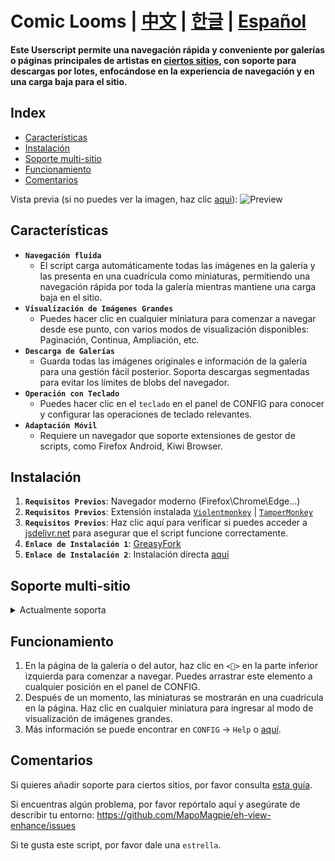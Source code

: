 # Comic Looms | [中文](./README_CN.md) | [한글](./README_KO.md) | [Español](./README_ES.md)

**Este Userscript permite una navegación rápida y conveniente por galerías o páginas principales de artistas en [ciertos sitios](#soporte-multi-sitio), con soporte para descargas por lotes, enfocándose en la experiencia de navegación y en una carga baja para el sitio.**

## Index

- [Características](#características)
- [Instalación](#instalación)
- [Soporte multi-sitio](#soporte-multi-sitio)
- [Funcionamiento](#funcionamiento)
- [Comentarios](#comentarios)

Vista previa (si no puedes ver la imagen, haz clic [aqui](./preview.md)):
![Preview](./eh-view-enhance-showcase4.avif 'Preview')

## <a name="características">Características</a>

- **`Navegación fluida`**
  - El script carga automáticamente todas las imágenes en la galería y las presenta en una cuadrícula como miniaturas, permitiendo una navegación rápida por toda la galería mientras mantiene una carga baja en el sitio.
- **`Visualización de Imágenes Grandes`**
  - Puedes hacer clic en cualquier miniatura para comenzar a navegar desde ese punto, con varios modos de visualización disponibles: Paginación, Continua, Ampliación, etc.
- **`Descarga de Galerías`**
  - Guarda todas las imágenes originales e información de la galería para una gestión fácil posterior. Soporta descargas segmentadas para evitar los límites de blobs del navegador.
- **`Operación con Teclado`**
  - Puedes hacer clic en el `teclado` en el panel de CONFIG para conocer y configurar las operaciones de teclado relevantes.
- **`Adaptación Móvil`**
  - Requiere un navegador que soporte extensiones de gestor de scripts, como Firefox Android, Kiwi Browser.

## <a name="instalación">Instalación</a>

1. **`Requisitos Previos`**: Navegador moderno (Firefox\Chrome\Edge...)
1. **`Requisitos Previos`**: Extensión instalada [`Violentmonkey`](https://violentmonkey.github.io/) | [`TamperMonkey`](https://www.tampermonkey.net/)
1. **`Requisitos Previos`**: Haz clic aquí para verificar si puedes acceder a [jsdelivr.net](https://cdn.jsdelivr.net) para asegurar que el script funcione correctamente.
1. **`Enlace de Instalación 1`**: [GreasyFork](https://greasyfork.org/scripts/397848-e-hentai-view-enhance)
1. **`Enlace de Instalación 2`**: Instalación directa [aquí](https://github.com/MapoMagpie/eh-view-enhance/raw/master/eh-view-enhance.user.js)

## <a name="soporte-multi-sitio">Soporte multi-sitio</a>

<details>
  <summary>Actualmente soporta</summary>

- [e-hentai.org](https://e-hentai.org) | [exhentai.org](https://exhentai.org) | [onion](http://exhentai55ld2wyap5juskbm67czulomrouspdacjamjeloj7ugjbsad.onion)
- [Twitter|X: User's Media, Lists, For you, Following](https://x.com/NASA/media)
- [Instagram User POSTS](https://www.instagram.com/nasa)
- [ArtStation User Portfolio](https://www.artstation.com)
- [pixiv.net: Artists' illust and manga, Your Homepage](https://pixiv.net)
- [18comic.vip](https://18comic.vip) | [18comic.org](https://18comic.org) (supports multi-chapter selection, note: no thumbnails)
- [nhentai.net](https://nhentai.net)
- [hitomi.la](https://hitomi.la)
- [rule34.xxx](https://rule34.xxx)
- [imhentai.xxx](https://imhentai.xxx)
- [danbooru.donmai.us](https://danbooru.donmai.us)
- [gelbooru.com](https://gelbooru.com)
- [yande.re](https://yande.re)
- [konachan.com](https://konachan.com)
- [Steam: Screenshots](https://steamcommunity.com/id/some/screenshots)
- [wnacg.com](https://www.wnacg.com)
- [hentainexus.com](https://hentainexus.com)
- [niyaniya.moe(koharu.to)](https://niyaniya.moe)
- [manhuagui.com](https://www.manhuagui.com/comic/7580)
- [mangacopy.com](https://www.mangacopy.com) | [copymanga.tv](https://www.copymanga.tv)
- [e621.net](https://e621.net)
- [arca.live](https://arca.live)
- [akuma.moe](https://akuma.moe)
- [colamanga.com](https://www.colamanga.com)
- [yabai.si](https://yabai.si)
- [hanime1.me](https://hanime1.me/comics)
- [mycomic.com](https://mycomic.com)
- [kemono.su](https://kemono.su)

</details>

## <a name="funcionamiento">Funcionamiento</a>

1. En la página de la galería o del autor, haz clic en `<🎑>` en la parte inferior izquierda para comenzar a navegar. Puedes arrastrar este elemento a cualquier posición en el panel de CONFIG.
1. Después de un momento, las miniaturas se mostrarán en una cuadrícula en la página. Haz clic en cualquier miniatura para ingresar al modo de visualización de imágenes grandes.
1. Más información se puede encontrar en `CONFIG` -> `Help` o [aquí](./HELP_ES.md).

## <a name="comentarios">Comentarios</a>

Si quieres añadir soporte para ciertos sitios, por favor consulta [esta guía](./CONTRIBUTING_ES.md).

Si encuentras algún problema, por favor repórtalo aquí y asegúrate de describir tu entorno: https://github.com/MapoMagpie/eh-view-enhance/issues

Si te gusta este script, por favor dale una `estrella`.
